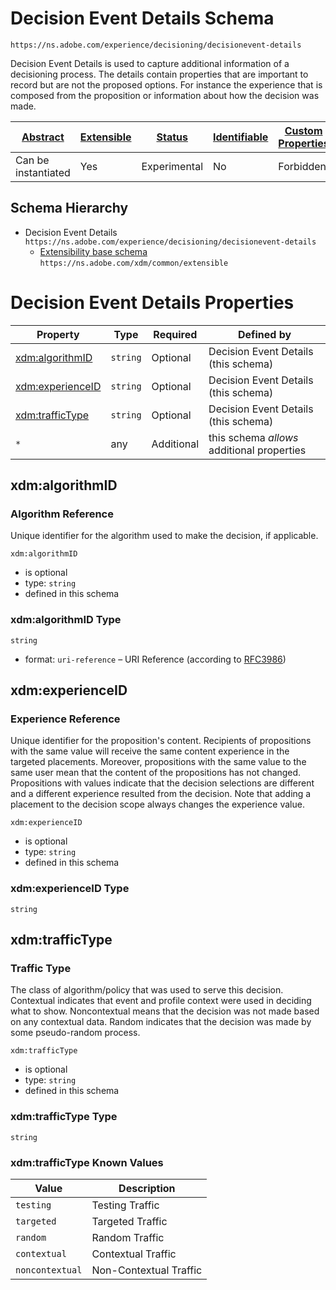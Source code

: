 
# Decision Event Details Schema

```
https://ns.adobe.com/experience/decisioning/decisionevent-details
```

Decision Event Details is used to capture additional information of a decisioning process. The details contain properties that are important to record but are not the proposed options. For instance the experience that is composed from the proposition or information about how the decision was made. 

| [Abstract](../../../../abstract.md) | [Extensible](../../../../extensions.md) | [Status](../../../../status.md) | [Identifiable](../../../../id.md) | [Custom Properties](../../../../extensions.md) | [Additional Properties](../../../../extensions.md) | Defined In |
|-------------------------------------|-----------------------------------------|---------------------------------|-----------------------------------|------------------------------------------------|----------------------------------------------------|------------|
| Can be instantiated | Yes | Experimental | No | Forbidden | Permitted | [adobe/experience/decisioning/decisionevent-details.schema.json](adobe/experience/decisioning/decisionevent-details.schema.json) |
## Schema Hierarchy

* Decision Event Details `https://ns.adobe.com/experience/decisioning/decisionevent-details`
  * [Extensibility base schema](../../../datatypes/extensible.schema.md) `https://ns.adobe.com/xdm/common/extensible`


# Decision Event Details Properties

| Property | Type | Required | Defined by |
|----------|------|----------|------------|
| [xdm:algorithmID](#xdmalgorithmid) | `string` | Optional | Decision Event Details (this schema) |
| [xdm:experienceID](#xdmexperienceid) | `string` | Optional | Decision Event Details (this schema) |
| [xdm:trafficType](#xdmtraffictype) | `string` | Optional | Decision Event Details (this schema) |
| `*` | any | Additional | this schema *allows* additional properties |

## xdm:algorithmID
### Algorithm Reference

Unique identifier for the algorithm used to make the decision, if applicable.

`xdm:algorithmID`
* is optional
* type: `string`
* defined in this schema

### xdm:algorithmID Type


`string`
* format: `uri-reference` – URI Reference (according to [RFC3986](https://tools.ietf.org/html/rfc3986))






## xdm:experienceID
### Experience Reference

Unique identifier for the proposition's content. Recipients of propositions with the same value will receive the same content experience in the targeted placements. Moreover, propositions with the same value to the same user mean that the content of the propositions has not changed. Propositions with values indicate that the decision selections are different and a different experience resulted from the decision. Note that adding a placement to the decision scope always changes the experience value.

`xdm:experienceID`
* is optional
* type: `string`
* defined in this schema

### xdm:experienceID Type


`string`






## xdm:trafficType
### Traffic Type

The class of algorithm/policy that was used to serve this decision. Contextual indicates that event and profile context were used in deciding what to show. Noncontextual means that the decision was not made based on any contextual data. Random indicates that the decision was made by some pseudo-random process.

`xdm:trafficType`
* is optional
* type: `string`
* defined in this schema

### xdm:trafficType Type


`string`



### xdm:trafficType Known Values
| Value | Description |
|-------|-------------|
| `testing` | Testing Traffic |
| `targeted` | Targeted Traffic |
| `random` | Random Traffic |
| `contextual` | Contextual Traffic |
| `noncontextual` | Non-Contextual Traffic |



